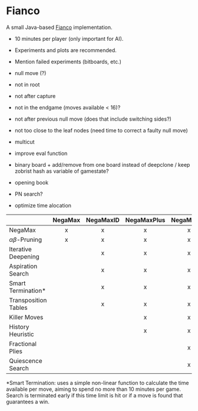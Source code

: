 # Fianco

A small Java-based [Fianco](http://www.di.fc.ul.pt/~jpn/gv/fianco.htm) implementation.

- 10 minutes per player (only important for AI).
- Experiments and plots are recommended.
- Mention failed experiments (bitboards, etc.)

- null move (?)
 - not in root
 - not after capture
 - not in the endgame (moves available < 16)?
 - not after previous null move (does that include switching sides?)
 - not too close to the leaf nodes (need time to correct a faulty null move)
- multicut
- improve eval function
- binary board + add/remove from one board instead of deepclone / keep zobrist hash as variable of gamestate?
- opening book
- PN search?
- optimize time alocation

|                       | NegaMax | NegaMaxID | NegaMaxPlus | NegaMaxQS |
|-----------------------|:-------:|:---------:|:-----------:|:---------:|
| NegaMax               |    x    |     x     |      x      |     x     |
| $\alpha\beta$-Pruning |    x    |     x     |      x      |     x     |
| Iterative Deepening   |         |     x     |      x      |     x     |
| Aspiration Search     |         |     x     |      x      |     x     |
| Smart Termination*    |         |     x     |      x      |     x     |
| Transposition Tables  |         |     x     |      x      |     x     |
| Killer Moves          |         |           |      x      |     x     |
| History Heuristic     |         |           |      x      |     x     |
| Fractional Plies      |         |           |             |     x     |
| Quiescence Search     |         |           |             |     x     |

*Smart Termination: uses a simple non-linear function to calculate the time available per move, aiming to spend no more than 10 minutes per game. Search is terminated early if this time limit is hit or if a move is found that guarantees a win.

